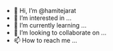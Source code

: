 - 👋 Hi, I’m @hamitejarat
- 👀 I’m interested in ...
- 🌱 I’m currently learning ...
- 💞️ I’m looking to collaborate on ...
- 📫 How to reach me ...

<!---
hamitejarat/hamitejarat is a ✨ special ✨ repository because its `README.md` (this file) appears on your GitHub profile.
You can click the Preview link to take a look at your changes.
--->
